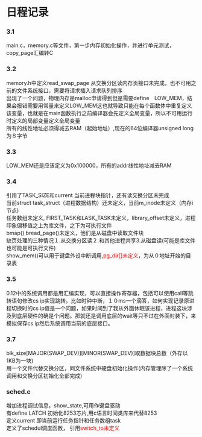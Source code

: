 # 日程记录
### 3.1 
main.c，memory.c等文件，第一步内存初始化操作，并进行单元测试，copy_page汇编转C
### 3.2
memory.h中定义read_swap_page 从交换分区读内存页接口未完成，也不可用之前的文件系统接口，需要将请求插入请求队列排序  
出现了一个问题，物理内存是malloc申请得到但是需要define　LOW_MEM，结果会报错需要用常量来定义LOW_MEM这也就导致只能在每个函数体中重复定义该变量，也就是在main函数执行之前编译器会先定义全局变量，所以不可用运行时定义的局部变量定义全局变量  
所有的线性地址必须得减去RAM（起始地址）,现在的64位编译器unsigned long为８字节
### 3.3
LOW_MEM还是应该定义为0x100000，所有的addr线性地址减去RAM
### 3.4
引用了TASK_SIZE和current 当前进程块指针，还有读交换分区未完成  
当前struct task_struct（进程数据结构）还未定义，当前m_inode未定义（内存i节点)  
任务数组未定义, FIRST_TASK和LASK_TASK未定义，library_offset未定义，进程印象偏移值之上为库文件，之下为可执行文件  
bmap() bread_page()未定义，他们是从磁盘中读取文件块  
缺页处理的三种情况１.从交换分区读２.和其他进程共享3.从磁盘读(可能是库文件也可能是可执行文件)  
show_mem()可以用于键盘外设中断调用,<font color=red>pg_dir[]未定义</font>，为从０地址开始的目录表
### 3.5
0.12中的系统调用都是用汇编实现，可以直接操作寄存器，包括可以使用call等跳转语句修改cs ip实现跳转。比如时钟中断，１０ms一个滴答，如何实现记录原进程切换时的cs ip值是一个问题，如果时间到了我从外面休眠该进程，进程这块涉及到底层硬件的确是个问题。那就还是调用底层的wait等只不过在外面封装下，来模拟保存cs ip然后系统调用当前的底层接口。
### 3.7
blk_size[MAJOR(SWAP_DEV)][MINOR(SWAP_DEV)]取数据块总数（外存以1KB为一块)  
用一个文件代替交换分区，同文件系统中硬盘初始化操作(内存管理除了一个系统调用和交换分区初始化全部完成)
### sched.c
增加进程调试信息，show_state,可用作键盘驱动  
有define LATCH 初始化8253芯片,用c语言时间类库来代替8253  
定义current 即当前运行任务指针和任务数组task  
定义了schedul调度函数， 引用<font color=red>switch_to未定义</font>